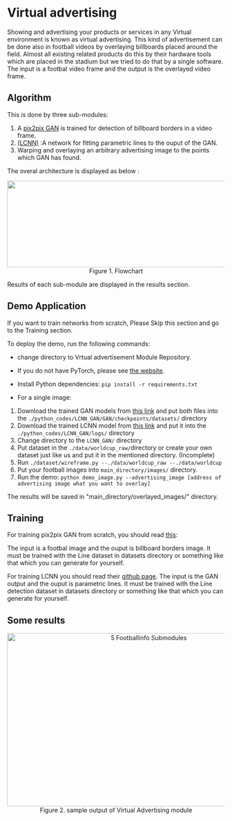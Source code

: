 # Virtual advertising

Showing and advertising your products or services in any Virtual environment is known as virtual advertising. This kind of advertisement can be done also in football videos by overlaying billboards placed around the field. Almost all existing related products do this by their hardware tools which are placed in the stadium but we tried to do that by a single software. The input is a footbal video frame and the output is the overlayed video frame.

## Algorithm
This is done by three sub-modules:
1. A [pix2pix GAN](https://arxiv.org/abs/1611.07004) is trained for detection of billboard borders in a video frame.
2. [(LCNN)](https://arxiv.org/abs/1905.03246) :A network for fitting parametric lines to the ouput of the GAN.
3. Warping and overlaying an arbitrary advertising image to the points which GAN has found.

The overal architecture is displayed as below :


<p align="center">
    <img src="./Imgs/Algorithm.png"  width = 700px height = 200px><br/>
	Figure 1. Flowchart 
</p>

Results of each sub-module are displayed in the results section.  



## Demo Application
If you want to train  networks from scratch, Please Skip this section and go to the Training section.

To deploy the demo, run the following commands:
- change directory to  Vrtual advertisement Module Repository.
- If you do not have PyTorch, please see [the website](http://pytorch.org).
- Install Python dependencies: `pip install -r requirements.txt`

- For a single image:
1. Download the trained GAN models from [this link](https://drive.google.com/uc?export=download&id=1KDIT5y6cmkK1x9vHOtMMtsB0H9yL9jJn) and put both files into the `./python_codes/LCNN_GAN/GAN/checkpoints/datasets/` directory
2. Download the trained LCNN model from [this link](https://drive.google.com/uc?export=download&id=1YLS4oyetw_fQaHm7xY_-4k7HMn-QOJkS) and put it into the `./python_codes/LCNN_GAN/logs/` directory
3. Change directory to the `LCNN_GAN/` directory 
4. Put dataset in the `./data/worldcup_raw/`directory or create your own dataset just like us and put it in the mentioned directory. (Incomplete)
5. Run `./dataset/wireframe.py --./data/worldcup_raw --./data/worldcup`  
6. Put your football images into `main_directory/images/` directory.
7. Run the demo: `python demo_image.py --advertising_image [address of advertising image what you want to overlay]`

The results will be saved in "main_directory/overlayed_images/" directory.

## Training

For training pix2pix GAN from scratch, you should read [this](https://github.com/phillipi/pix2pix):

The input is a footbal image and the ouput is billboard borders image. It must be trained with the Line dataset in datasets directory  or something like that which you can generate for yourself.

For training LCNN you should read their [github page](https://github.com/zhou13/lcnn).
The input is the GAN output and the ouput is parametric lines. It must be trained with the Line detection dataset in datasets directory  or something like that which you can generate for yourself.



## Some results

<p align="center">
    <img src="../Images/virtual_advertising.jpg" alt="5 Footballinfo Submodules" width = 640px height = 400px><br/>
	Figure 2. sample output of Virtual Advertising module
</p>

